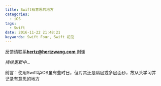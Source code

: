 ```yaml
---
title: Swift有意思的地方
categories:
  - iOS
tags:
  - Swift
date: 2016-11-22 21:48:21
keywords: Swift Four, Swift 初见
---
```


反馈请联系[**hertz@hertzwang.com**](mailto:hertz@hertzwang.com),谢谢

*持续更新中...*	

前言：使用Swift写iOS虽有些时日，但对其还是隔层或多层面纱，故从头学习并记录有意思的地方

